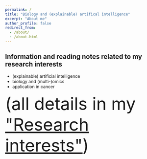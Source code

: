 ```yaml
---
permalink: /
title: "Biology and (explainable) artifical intelligence"
excerpt: "About me"
author_profile: false
redirect_from: 
  - /about/
  - /about.html
---
```



## Information and reading notes related to my research interests

* (explainable) artificial intelligence
* biology and (multi-)omics
* application in cancer

<span style="font-size:4em;">(all details in my <a href="https://mzufferey.github.io/interests/">"Research interests"</a>)</span>
